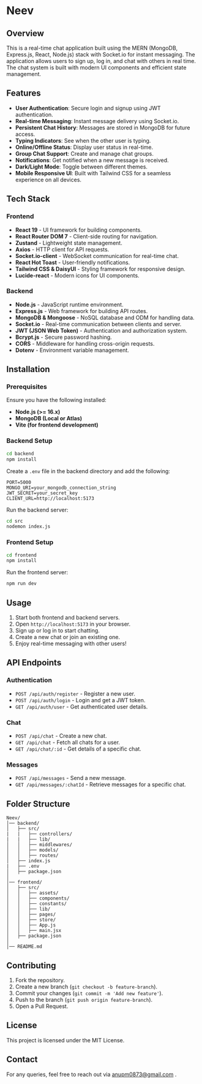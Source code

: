 # Neev

## Overview
This is a real-time chat application built using the MERN (MongoDB, Express.js, React, Node.js) stack with Socket.io for instant messaging. The application allows users to sign up, log in, and chat with others in real time. The chat system is built with modern UI components and efficient state management.

## Features
- **User Authentication**: Secure login and signup using JWT authentication.
- **Real-time Messaging**: Instant message delivery using Socket.io.
- **Persistent Chat History**: Messages are stored in MongoDB for future access.
- **Typing Indicators**: See when the other user is typing.
- **Online/Offline Status**: Display user status in real-time.
- **Group Chat Support**: Create and manage chat groups.
- **Notifications**: Get notified when a new message is received.
- **Dark/Light Mode**: Toggle between different themes.
- **Mobile Responsive UI**: Built with Tailwind CSS for a seamless experience on all devices.

## Tech Stack

### Frontend
- **React 19** - UI framework for building components.
- **React Router DOM 7** - Client-side routing for navigation.
- **Zustand** - Lightweight state management.
- **Axios** - HTTP client for API requests.
- **Socket.io-client** - WebSocket communication for real-time chat.
- **React Hot Toast** - User-friendly notifications.
- **Tailwind CSS & DaisyUI** - Styling framework for responsive design.
- **Lucide-react** - Modern icons for UI components.

### Backend
- **Node.js** - JavaScript runtime environment.
- **Express.js** - Web framework for building API routes.
- **MongoDB & Mongoose** - NoSQL database and ODM for handling data.
- **Socket.io** - Real-time communication between clients and server.
- **JWT (JSON Web Token)** - Authentication and authorization system.
- **Bcrypt.js** - Secure password hashing.
- **CORS** - Middleware for handling cross-origin requests.
- **Dotenv** - Environment variable management.

## Installation

### Prerequisites
Ensure you have the following installed:
- **Node.js (>= 16.x)**
- **MongoDB (Local or Atlas)**
- **Vite (for frontend development)**

### Backend Setup
```sh
cd backend
npm install
```
Create a `.env` file in the backend directory and add the following:
```
PORT=5000
MONGO_URI=your_mongodb_connection_string
JWT_SECRET=your_secret_key
CLIENT_URL=http://localhost:5173
```
Run the backend server:
```sh
cd src
nodemon index.js
```

### Frontend Setup
```sh
cd frontend
npm install
```
Run the frontend server:
```sh
npm run dev
```

## Usage
1. Start both frontend and backend servers.
2. Open `http://localhost:5173` in your browser.
3. Sign up or log in to start chatting.
4. Create a new chat or join an existing one.
5. Enjoy real-time messaging with other users!

## API Endpoints

### Authentication
- `POST /api/auth/register` - Register a new user.
- `POST /api/auth/login` - Login and get a JWT token.
- `GET /api/auth/user` - Get authenticated user details.

### Chat
- `POST /api/chat` - Create a new chat.
- `GET /api/chat` - Fetch all chats for a user.
- `GET /api/chat/:id` - Get details of a specific chat.

### Messages
- `POST /api/messages` - Send a new message.
- `GET /api/messages/:chatId` - Retrieve messages for a specific chat.

## Folder Structure
```
Neev/
│── backend/
│   ├── src/
|   |   ├── controllers/
|   |   ├── lib/
│   │   ├── middlewares/
│   │   ├── models/
│   │   ├── routes/
│   ├── index.js
|   ├── .env
│   ├── package.json
│
│── frontend/
│   ├── src/
│   │   ├── assets/
│   │   ├── components/
│   │   ├── constants/
│   │   ├── lib/
│   │   ├── pages/
│   │   ├── store/
│   │   ├── App.js
│   │   ├── main.jsx
│   ├── package.json
│
│── README.md
```

## Contributing
1. Fork the repository.
2. Create a new branch (`git checkout -b feature-branch`).
3. Commit your changes (`git commit -m 'Add new feature'`).
4. Push to the branch (`git push origin feature-branch`).
5. Open a Pull Request.

## License
This project is licensed under the MIT License.

## Contact
For any queries, feel free to reach out via anupm0873@gmail.com .

